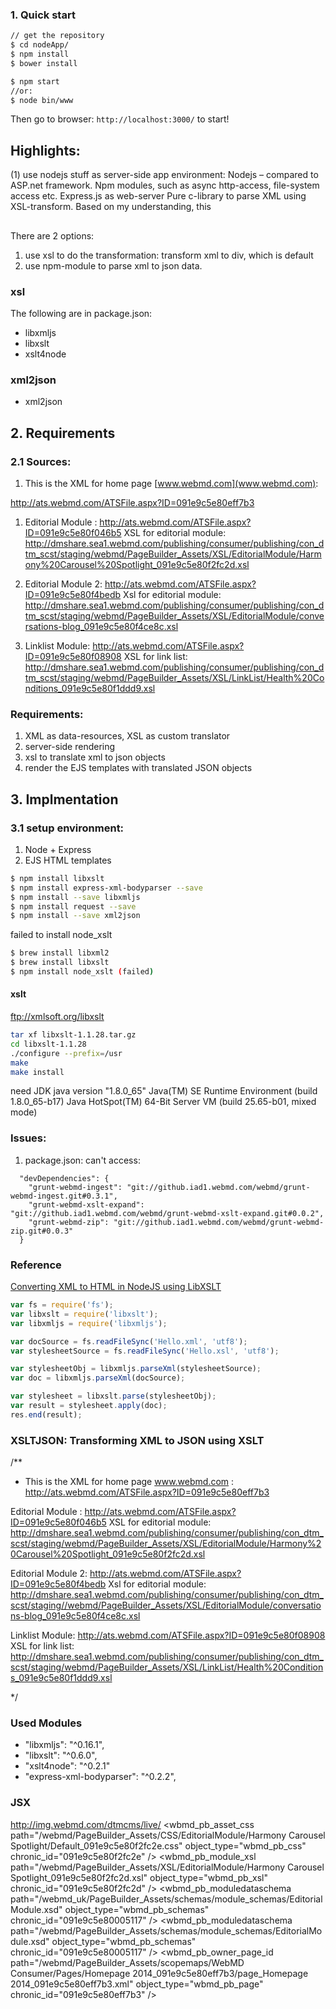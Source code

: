 ### 1. Quick start

```sh
// get the repository
$ cd nodeApp/
$ npm install
$ bower install

$ npm start
//or:
$ node bin/www
```
Then go to browser: <code>http://localhost:3000/</code> to start!


## Highlights:

(1) use nodejs stuff as server-side app environment:
Nodejs – compared to ASP.net framework.
Npm modules, such as async http-access, file-system access etc.
Express.js as web-server
Pure c-library to parse XML using XSL-transform.
Based on my understanding, this

##
There are 2 options:
1. use xsl to do the transformation: transform xml to div, which is default
1. use npm-module to parse xml to json data.

### xsl

The following are in package.json:

* libxmljs
* libxslt
* xslt4node


### xml2json

* xml2json


## 2. Requirements
### 2.1 Sources:

1. This is the XML for home page [www.webmd.com](www.webmd.com):

http://ats.webmd.com/ATSFile.aspx?ID=091e9c5e80eff7b3

1. Editorial Module : http://ats.webmd.com/ATSFile.aspx?ID=091e9c5e80f046b5
XSL for editorial module:
http://dmshare.sea1.webmd.com/publishing/consumer/publishing/con_dtm_scst/staging/webmd/PageBuilder_Assets/XSL/EditorialModule/Harmony%20Carousel%20Spotlight_091e9c5e80f2fc2d.xsl

1. Editorial Module 2: http://ats.webmd.com/ATSFile.aspx?ID=091e9c5e80f4bedb
Xsl for editorial module:
http://dmshare.sea1.webmd.com/publishing/consumer/publishing/con_dtm_scst/staging/webmd/PageBuilder_Assets/XSL/EditorialModule/conversations-blog_091e9c5e80f4ce8c.xsl

1. Linklist Module: http://ats.webmd.com/ATSFile.aspx?ID=091e9c5e80f08908
XSL for link list:
http://dmshare.sea1.webmd.com/publishing/consumer/publishing/con_dtm_scst/staging/webmd/PageBuilder_Assets/XSL/LinkList/Health%20Conditions_091e9c5e80f1ddd9.xsl


### Requirements:

1. XML as data-resources, XSL as custom translator
1. server-side rendering
1. xsl to translate xml to json objects
1. render the EJS templates with translated JSON objects


## 3. Implmentation

### 3.1 setup environment:

1. Node + Express
1. EJS HTML templates

```sh
$ npm install libxslt
$ npm install express-xml-bodyparser --save
$ npm install --save libxmljs
$ npm install request --save
$ npm install --save xml2json
```

failed to install node_xslt
```sh
$ brew install libxml2
$ brew install libxslt
$ npm install node_xslt (failed)
```
#### xslt

ftp://xmlsoft.org/libxslt

```sh
tar xf libxslt-1.1.28.tar.gz
cd libxslt-1.1.28
./configure --prefix=/usr
make
make install
```

need JDK
java version "1.8.0_65"
Java(TM) SE Runtime Environment (build 1.8.0_65-b17)
Java HotSpot(TM) 64-Bit Server VM (build 25.65-b01, mixed mode)


### Issues:

1. package.json:
can't access:
```
  "devDependencies": {
    "grunt-webmd-ingest": "git://github.iad1.webmd.com/webmd/grunt-webmd-ingest.git#0.3.1",
    "grunt-webmd-xslt-expand": "git://github.iad1.webmd.com/webmd/grunt-webmd-xslt-expand.git#0.0.2",
    "grunt-webmd-zip": "git://github.iad1.webmd.com/webmd/grunt-webmd-zip.git#0.0.3"
  }
```

### Reference

[Converting XML to HTML in NodeJS using LibXSLT](http://stackoverflow.com/questions/27494825/converting-xml-to-html-in-nodejs-using-libxsltthrows-has-no-method-apply-erro)
```javascript
var fs = require('fs');
var libxslt = require('libxslt');
var libxmljs = require('libxmljs');

var docSource = fs.readFileSync('Hello.xml', 'utf8');
var stylesheetSource = fs.readFileSync('Hello.xsl', 'utf8');

var stylesheetObj = libxmljs.parseXml(stylesheetSource);
var doc = libxmljs.parseXml(docSource);

var stylesheet = libxslt.parse(stylesheetObj);
var result = stylesheet.apply(doc);
res.end(result);
```


### XSLTJSON: Transforming XML to JSON using XSLT


/**
 * This is the XML for home page www.webmd.com : http://ats.webmd.com/ATSFile.aspx?ID=091e9c5e80eff7b3

 Editorial Module : http://ats.webmd.com/ATSFile.aspx?ID=091e9c5e80f046b5
 XSL for editorial module: http://dmshare.sea1.webmd.com/publishing/consumer/publishing/con_dtm_scst/staging/webmd/PageBuilder_Assets/XSL/EditorialModule/Harmony%20Carousel%20Spotlight_091e9c5e80f2fc2d.xsl

 Editorial Module 2: http://ats.webmd.com/ATSFile.aspx?ID=091e9c5e80f4bedb
 Xsl for editorial module: http://dmshare.sea1.webmd.com/publishing/consumer/publishing/con_dtm_scst/staging//webmd/PageBuilder_Assets/XSL/EditorialModule/conversations-blog_091e9c5e80f4ce8c.xsl


 Linklist Module: http://ats.webmd.com/ATSFile.aspx?ID=091e9c5e80f08908
 XSL for link list: http://dmshare.sea1.webmd.com/publishing/consumer/publishing/con_dtm_scst/staging/webmd/PageBuilder_Assets/XSL/LinkList/Health%20Conditions_091e9c5e80f1ddd9.xsl

 */



### Used Modules

* "libxmljs": "^0.16.1",
* "libxslt": "^0.6.0",
* "xslt4node": "^0.2.1"
* "express-xml-bodyparser": "^0.2.2",



### JSX

http://img.webmd.com/dtmcms/live/
<wbmd_pb_asset_css path="/webmd/PageBuilder_Assets/CSS/EditorialModule/Harmony Carousel Spotlight/Default_091e9c5e80f2fc2e.css" object_type="wbmd_pb_css" chronic_id="091e9c5e80f2fc2e" />
<wbmd_pb_module_xsl path="/webmd/PageBuilder_Assets/XSL/EditorialModule/Harmony Carousel Spotlight_091e9c5e80f2fc2d.xsl" object_type="wbmd_pb_xsl" chronic_id="091e9c5e80f2fc2d" />
<wbmd_pb_moduledataschema path="/webmd_uk/PageBuilder_Assets/schemas/module_schemas/EditorialModule.xsd" object_type="wbmd_pb_schemas" chronic_id="091e9c5e80005117" />
<wbmd_pb_moduledataschema path="/webmd/PageBuilder_Assets/schemas/module_schemas/EditorialModule.xsd" object_type="wbmd_pb_schemas" chronic_id="091e9c5e80005117" />
<wbmd_pb_owner_page_id path="/webmd/PageBuilder_Assets/scopemaps/WebMD Consumer/Pages/Homepage 2014_091e9c5e80eff7b3/page_Homepage 2014_091e9c5e80eff7b3.xml" object_type="wbmd_pb_page" chronic_id="091e9c5e80eff7b3" />
